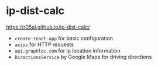 # ip-dist-calc
https://r05al.github.io/ip-dist-calc/
- `create-react-app` for basic configuration
- `axios` for HTTP requests
- `api.graphloc.com` for ip location information
- `DirectionsService` by Google Maps for driving directions
